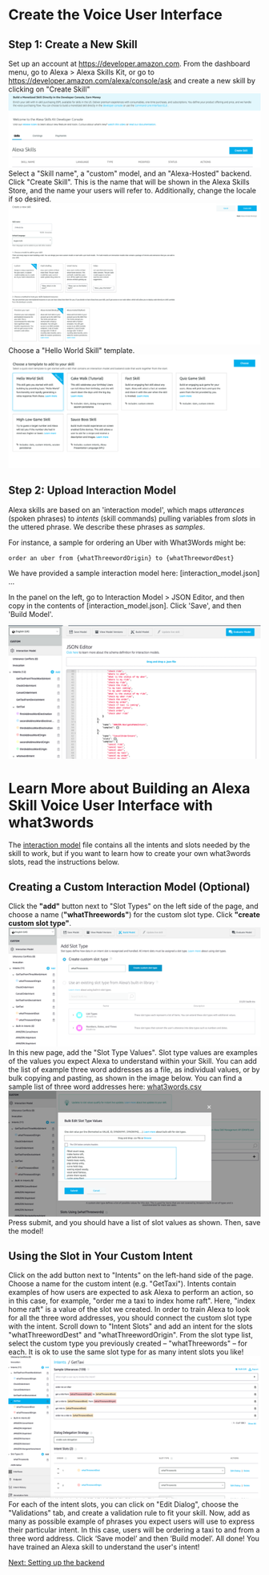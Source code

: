 # Create the Voice User Interface

## Step 1: Create a New Skill

Set up an account at https://developer.amazon.com. From the dashboard menu, go to Alexa > Alexa Skills Kit, or go to https://developer.amazon.com/alexa/console/ask and create a new skill by clicking on "Create Skill"
<img src="./images/intro.png" />
Select a "Skill name", a "custom" model, and an "Alexa-Hosted" backend. Click "Create Skill". This is the name that will be shown in the Alexa Skills Store, and the name your users will refer to. Additionally, change the locale if so desired.
<img src="./images/create_skill.png" />
Choose a "Hello World Skill" template.
<img src="./images/tmpl.png" />

## Step 2: Upload Interaction Model

Alexa skills are based on an 'interaction model', which maps _utterances_ (spoken phrases) to _intents_ (skill commands) pulling variables from _slots_ in the uttered phrase. We describe these phrases as _samples_.

For instance, a sample for ordering an Uber with What3Words might be:
```
order an uber from {whatThreewordOrigin} to {whatThreewordDest}
```

We have provided a sample interaction model here: [interaction_model.json] …

In the panel on the left, go to Interaction Model > JSON Editor, and then copy in the contents of [interaction_model.json]. Click 'Save', and then 'Build Model'.

<img src="./images/json_editor.png" />

# Learn More about Building an Alexa Skill Voice User Interface with what3words

The [interaction model](../models/interaction_model.json) file contains all the intents and slots needed by the skill to work, but if you want to learn how to create your own what3words slots, read the instructions below.

## Creating a Custom Interaction Model (Optional)

Click the **"add"** button next to "Slot Types" on the left side of the page, and choose a name (**"whatThreewords"**) for the custom slot type. Click **"create custom slot type"**.
<img src="./images/slot.png" />
In this new page, add the "Slot Type Values". Slot type values are examples of the values you expect Alexa to understand within your Skill. You can add the list of example three word addresses as a file, as individual values, or by bulk copying and pasting, as shown in the image below. You can find a sample list of three word addresses here: [what3words.csv](./slot_data/what3words.csv)
<img src="./images/slot_sample.png" />
Press submit, and you should have a list of slot values as shown. Then, save the model!

## Using the Slot in Your Custom Intent

Click on the add button next to "Intents" on the left-hand side of the page. Choose a name for the custom intent (e.g. "GetTaxi"). Intents contain examples of how users are expected to ask Alexa to perform an action, so in this case, for example, "order me a taxi to index home raft". Here, "index home raft" is a value of the slot we created. In order to train Αlexa to look for all the three word addresses, you should connect the custom slot type with the intent.
Scroll down to "Intent Slots" and add an intent for the slots "whatThreewordDest" and "whatThreewordOrigin". From the slot type list, select the custom type you previously created – "whatThreewords" – for each. It is ok to use the same slot type for as many intent slots you like!
<img src="./images/intent.png" />
For each of the intent slots, you can click on "Edit Dialog", choose the "Validations" tab, and create a validation rule to fit your skill.
Now, add as many as possible example of phrases you expect users will use to express their particular intent. In this case, users will be ordering a taxi to and from a three word address.
Click ‘Save model’ and then ‘Build model’.
All done! You have trained an Alexa skill to understand the user's intent!

[Next: Setting up the backend](./back-end.md)
